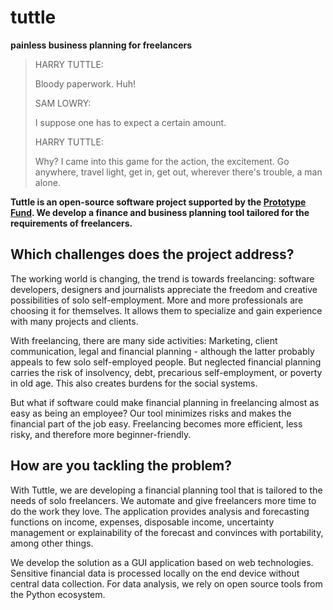 # tuttle

**painless business planning for freelancers**

> HARRY TUTTLE:
> 
> Bloody paperwork. Huh!
> 
> SAM LOWRY:
> 
> I suppose one has to expect a certain amount.
>
> HARRY TUTTLE:
> 
> Why? I came into this game for the action, the excitement. Go anywhere, travel light, get in, get out, wherever there's trouble, a man alone. 


**Tuttle is an open-source software project supported by the [Prototype Fund](https://prototypefund.de/en/about-2/). We develop a finance and business planning tool tailored for the requirements of freelancers.** 


## Which challenges does the project address?

The working world is changing, the trend is towards freelancing: software developers, designers and journalists appreciate the freedom and creative possibilities of solo self-employment. More and more professionals are choosing it for themselves. It allows them to specialize and gain experience with many projects and clients. 

With freelancing, there are many side activities: Marketing, client communication, legal and financial planning - although the latter probably appeals to few solo self-employed people. But neglected financial planning carries the risk of insolvency, debt, precarious self-employment, or poverty in old age. This also creates burdens for the social systems.

But what if software could make financial planning in freelancing almost as easy as being an employee? Our tool minimizes risks and makes the financial part of the job easy. Freelancing becomes more efficient, less risky, and therefore more beginner-friendly.

## How are you tackling the problem?

With Tuttle, we are developing a financial planning tool that is tailored to the needs of solo freelancers. We automate and give freelancers more time to do the work they love.
The application provides analysis and forecasting functions on income, expenses, disposable income, uncertainty management or explainability of the forecast and convinces with portability, among other things.

We develop the solution as a GUI application based on web technologies. Sensitive financial data is processed locally on the end device without central data collection. For data analysis, we rely on open source tools from the Python ecosystem. 


